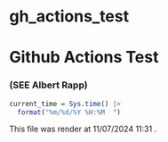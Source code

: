 # gh_actions_test


# Github Actions Test

### (SEE Albert Rapp)

``` r
current_time = Sys.time() |>
  format("%m/%d/%Y %H:%M  ")
```

This file was render at 11/07/2024 11:31 .
